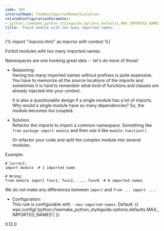 ```yaml
---
code: 203
internalName: TooManyImportedNamesViolation
relatedConfigurationParameter:
- python://wemake_python_styleguide.options.defaults.MAX_IMPORTED_NAMES
title: 'Found module with too many imported names: _'
---
```


{% import "macros.html" as macros with context %}

Forbid modules with too many imported names.

Namespaces are one honking great idea -- let's do more of those\!

  - Reasoning:  
    Having too many imported names without prefixes is quite expensive.
    You have to memorize all the source locations of the imports and
    sometimes it is hard to remember what kind of functions and classes
    are already injected into your context.
    
    It is also a questionable design if a single module has a lot of
    imports. Why would a single module have so many dependencies? So,
    the module becomes too coupled.

  - Solution:  
    Refactor the imports to import a common namespace. Something like
    `from package import module` and then use it like
    `module.function()`.
    
    Or refactor your code and split the complex module into several
    modules.

Example:

    # Correct:
    import module  # 1 imported name
    
    # Wrong:
    from module import func1, func2, ..., funcN  # N imported names

We do not make any differences between `import` and `from ... import
...`.

  - Configuration:  
    This rule is configurable with `--max-imported-names`. Default:
    {{ wps.config('python://wemake_python_styleguide.options.defaults.MAX_IMPORTED_NAMES') }}

<div class="versionadded">

0.12.0

</div>